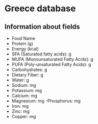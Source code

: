 # Greece database

## Information about fields

- Food Name
- Protein (g)
- Energy (kcal)
- SFA (Saturated fatty acids): g
- MUFA (Monounsaturated Fatty Acids): g
- PUFA (Poly-unsaturated Fatty Acids): g
- Carbohydrates: g
- Dietary Fiber: g
- Water: g
- Sodium: mg
- Potassium: mg
- Calcium: mg
- Magnesium: mg
-Phosphorus: mg
- Iron: mg
- Zinc: mg
- Copper: mg							
